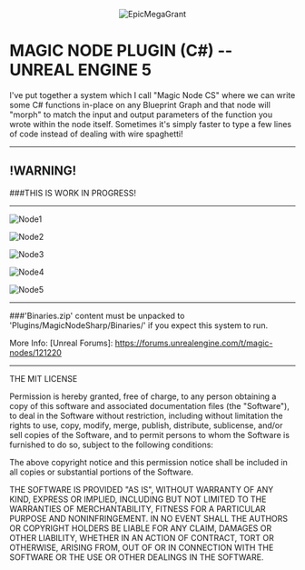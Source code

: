 <p align="center">
	<img src="https://i.imgur.com/5RkEkpe.png" alt="EpicMegaGrant">
</p>

# MAGIC NODE PLUGIN (C#) -- UNREAL ENGINE 5

I've put together a system which I call "Magic Node CS" where we can write some C# functions in-place on any Blueprint Graph and that node will "morph" to match the input and output parameters of the function you wrote within the node itself. Sometimes it's simply faster to type a few lines of code instead of dealing with wire spaghetti!

----------

## !WARNING!
###THIS IS WORK IN PROGRESS!

----------


![Node1](https://i.imgur.com/xnlAANa.png)

![Node2](https://i.imgur.com/MMjYp8p.png)

![Node3](https://i.imgur.com/QkPtQSh.png)

![Node4](https://i.imgur.com/oXskwiC.png)

![Node5](https://i.imgur.com/3NA20q6.png)



----------


###'Binaries.zip' content must be unpacked to 'Plugins/MagicNodeSharp/Binaries/' if you expect this system to run.

More Info: [Unreal Forums]: https://forums.unrealengine.com/t/magic-nodes/121220


----------



THE MIT LICENSE


Permission is hereby granted, free of charge, to any person obtaining a copy of this software and associated documentation files (the "Software"), to deal in the Software without restriction, including without limitation the rights to use, copy, modify, merge, publish, distribute, sublicense, and/or sell copies of the Software, and to permit persons to whom the Software is furnished to do so, subject to the following conditions:

The above copyright notice and this permission notice shall be included in all copies or substantial portions of the Software.

THE SOFTWARE IS PROVIDED "AS IS", WITHOUT WARRANTY OF ANY KIND, EXPRESS OR IMPLIED, INCLUDING BUT NOT LIMITED TO THE WARRANTIES OF MERCHANTABILITY, FITNESS FOR A PARTICULAR PURPOSE AND NONINFRINGEMENT. IN NO EVENT SHALL THE AUTHORS OR COPYRIGHT HOLDERS BE LIABLE FOR ANY CLAIM, DAMAGES OR OTHER LIABILITY, WHETHER IN AN ACTION OF CONTRACT, TORT OR OTHERWISE, ARISING FROM, OUT OF OR IN CONNECTION WITH THE SOFTWARE OR THE USE OR OTHER DEALINGS IN THE SOFTWARE.
